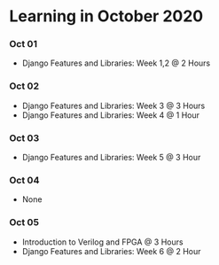# Learning in October 2020

### **Oct 01**
- Django Features and Libraries: Week 1,2 @ 2 Hours

### **Oct 02**
- Django Features and Libraries: Week 3 @ 3 Hours
- Django Features and Libraries: Week 4 @ 1 Hour

### **Oct 03**
- Django Features and Libraries: Week 5 @ 3 Hour

### **Oct 04**
- None

### **Oct 05**
- Introduction to Verilog and FPGA @ 3 Hours
- Django Features and Libraries: Week 6 @ 2 Hour
